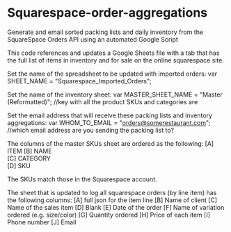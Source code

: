 # Squarespace-order-aggregations
Generate and email sorted packing lists and daily inventory from the SquareSpace Orders API using an automated Google Script

This code references and updates a Google Sheets file with a tab that has the full list of items in inventory and for sale on the online squarespace site. 

Set the name of the spreadsheet to be updated with imported orders:
var SHEET_NAME = "Squarespace_Imported_Orders"; 

Set the name of the inventory sheet:
var MASTER_SHEET_NAME = "Master (Reformatted)"; //key with all the product SKUs and categories are

Set the email address that will receive these packing lists and inventory aggregations:
var WHOM_TO_EMAIL = "orders@somerestaurant.com"; //which email address are you sending the packing list to?

The columns of the master SKUs sheet are ordered as the following:
[A] ITEM 
[B] NAME	
[C] CATEGORY	
[D] SKU	

The SKUs match those in the Squarespace account.

The sheet that is updated to log all squarespace orders (by line item) has the following columns:
[A] full json for the item line
[B] Name of client
[C] Name of the sales item
[D] Blank
[E] Date of the order
[F] Name of variation ordered (e.g. size/color)
[G] Quantity ordered
[H] Price of each item
[I] Phone number
[J] Email

